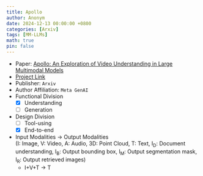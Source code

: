 ```yaml
---
title: Apollo
author: Anonym
date: 2024-12-13 00:00:00 +0800
categories: [Arxiv]
tags: [MM-LLMs]
math: true
pin: false
---
```


- Paper: [Apollo: An Exploration of Video Understanding in Large Multimodal Models](https://arxiv.org/pdf/2412.10360)
- [Project Link](https://apollo-lmms.github.io)
- Publisher: `Arxiv`
- Author Affiliation: `Meta GenAI`
- Functional Division
  + [x] Understanding
  + [ ] Generation
- Design Division
  + [ ] Tool-using
  + [x] End-to-end
- Input Modalities $\rightarrow$ Output Modalities <br />(I: Image, V: Video, A: Audio, 3D: Point Cloud, T: Text, I<sub>D</sub>: Document understanding, I<sub>B</sub>: Output bounding box, I<sub>M</sub>: Output segmentation mask, I<sub>R</sub>: Output retrieved images)
  + I+V+T $\rightarrow$ T
